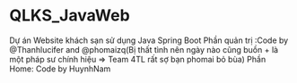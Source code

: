 # QLKS_JavaWeb
Dự án Website khách sạn sử dụng Java Spring Boot 
Phần quản trị :Code by @Thanhlucifer and @phomaizq(Bị thất tình nên ngày nào cũng buồn + là một pháp sư chính hiệu => Team 4TL rất sợ bạn phomai bỏ bùa)
Phần Home: Code by HuynhNam
